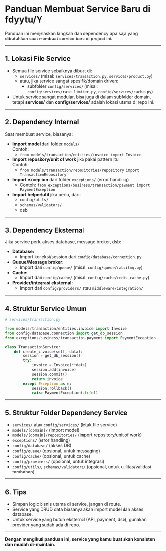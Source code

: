 # Panduan Membuat Service Baru di fdyytu/Y

Panduan ini menjelaskan langkah dan dependency apa saja yang dibutuhkan saat membuat service baru di project ini.

---

## 1. **Lokasi File Service**
- Semua file service sebaiknya dibuat di:
  - `services/` (misal: `services/transaction.py`, `services/product.py`)
  - atau, jika service sangat spesifik/domain driven:
    - subfolder `config/services/` (misal: `config/services/rate_limiter.py`, `config/services/cache.py`)
- Untuk service sangat modular, bisa juga di dalam subfolder domain, tetapi **services/** dan **config/services/** adalah lokasi utama di repo ini.

---

## 2. **Dependency Internal**
Saat membuat service, biasanya:
- **Import model** dari folder `models/`  
  Contoh:  
  - `from models/transaction/entities/invoice import Invoice`
- **Import repository/unit of work** jika pakai pattern itu  
  Contoh:  
  - `from models/transaction/repositories/repository import TransactionRepository`
- **Import exception** dari folder `exceptions/` (error handling)
  - Contoh: `from exceptions/business/transaction/payment import PaymentException`
- **Import helper/util** jika perlu, dari:
  - `config/utils/`
  - `schemas/validators/`
  - dsb

---

## 3. **Dependency Eksternal**
Jika service perlu akses database, message broker, dsb:
- **Database:**  
  - Import koneksi/session dari `config/database/connection.py`
- **Queue/Message broker:**  
  - Import dari `config/queue/` (misal: `config/queue/rabbitmq.py`)
- **Cache:**  
  - Import dari `config/cache/` (misal: `config/cache/redis_cache.py`)
- **Provider/integrasi eksternal:**  
  - Import dari `config/providers/` atau `middleware/integration/`

---

## 4. **Struktur Service Umum**
```python
# services/transaction.py

from models/transaction/entities.invoice import Invoice
from config/database.connection import get_db_session
from exceptions/business/transaction.payment import PaymentException

class TransactionService:
    def create_invoice(self, data):
        session = get_db_session()
        try:
            invoice = Invoice(**data)
            session.add(invoice)
            session.commit()
            return invoice
        except Exception as e:
            session.rollback()
            raise PaymentException(str(e))
```

---

## 5. **Struktur Folder Dependency Service**
- `services/` atau `config/services/` (letak file service)
- `models/[domain]/` (import model)
- `models/[domain]/repositories/` (import repository/unit of work)
- `exceptions/` (error handling)
- `config/database/` (akses DB)
- `config/queue/` (opsional, untuk messaging)
- `config/cache/` (opsional, untuk cache)
- `config/providers/` (opsional, untuk integrasi)
- `config/utils/`, `schemas/validators/` (opsional, untuk utilitas/validasi tambahan)

---

## 6. **Tips**
- Simpan logic bisnis utama di service, jangan di route.
- Service yang CRUD data biasanya akan import model dan akses database.
- Untuk service yang butuh eksternal (API, payment, dsb), gunakan provider yang sudah ada di repo.

---

**Dengan mengikuti panduan ini, service yang kamu buat akan konsisten dan mudah di-maintain.**